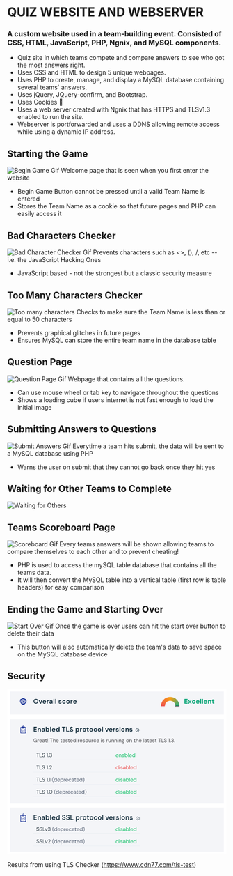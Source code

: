 # QUIZ WEBSITE AND WEBSERVER

### A custom website used in a team-building event. Consisted of CSS, HTML, JavaScript, PHP, Ngnix, and MySQL components.
-	Quiz site in which teams compete and compare answers to see who got the most answers right.
-	Uses CSS and HTML to design 5 unique webpages.
-	Uses PHP to create, manage, and display a MySQL database containing several teams' answers.
-	Uses jQuery, JQuery-confirm, and Bootstrap.
- Uses Cookies :cookie:
-	Uses a web server created with Ngnix that has HTTPS and TLSv1.3 enabled to run the site.
- Webserver is portforwarded and uses a DDNS allowing remote access while using a dynamic IP address.
 
## Starting the Game
![Begin Game Gif](https://github.com/The0z/QuizWebServer/blob/main/gifs/BeginGame.gif "Begin Game!")
Welcome page that is seen when you first enter the website
- Begin Game Button cannot be pressed until a valid Team Name is entered
- Stores the Team Name as a cookie so that future pages and PHP can easily access it

## Bad Characters Checker
![Bad Character Checker Gif](https://github.com/The0z/QuizWebServer/blob/main/gifs/SpecialCharactersChecker.gif "Bad Characters Checker")
Prevents characters such as <>, (), /, etc -- i.e. the JavaScript Hacking Ones
- JavaScript based - not the strongest but a classic security measure

## Too Many Characters Checker
![Too many characters](https://github.com/The0z/QuizWebServer/blob/main/gifs/CharacterLimit.gif "Too Many Characters")
Checks to make sure the Team Name is less than or equal to 50 characters
- Prevents graphical glitches in future pages
- Ensures MySQL can store the entire team name in the database table

## Question Page
![Question Page Gif](https://github.com/The0z/QuizWebServer/blob/main/gifs/QuestionPage.gif "Question Page Gif")
Webpage that contains all the questions.
- Can use mouse wheel or tab key to navigate throughout the questions
- Shows a loading cube if users internet is not fast enough to load the initial image

## Submitting Answers to Questions
![Submit Answers Gif](https://github.com/The0z/QuizWebServer/blob/main/gifs/SubmitQuestions.gif "Submit Answers Gif")
Everytime a team hits submit, the data will be sent to a MySQL database using PHP
- Warns the user on submit that they cannot go back once they hit yes

## Waiting for Other Teams to Complete
![Waiting for Others](https://github.com/The0z/QuizWebServer/blob/main/gifs/WaitingForTeamsPage.gif "Waiting For Others")

## Teams Scoreboard Page 
![Scoreboard Gif](https://github.com/The0z/QuizWebServer/blob/main/gifs/Scoreboard.gif "Scoreboard Page")
Every teams answers will be shown allowing teams to compare themselves to each other and to prevent cheating!
- PHP is used to access the mySQL table database that contains all the teams data. 
- It will then convert the MySQL table into a vertical table (first row is table headers) for easy comparison

## Ending the Game and Starting Over
![Start Over Gif](https://github.com/The0z/QuizWebServer/blob/main/gifs/ResettingGame.gif "Resetting Game")
Once the game is over users can hit the start over button to delete their data
- This button will also automatically delete the team's data to save space on the MySQL database device

## Security
![TLS Checker Results](https://github.com/The0z/QuizWebServer/blob/main/gifs/SecurityResults.PNG "TLS Checker Results")

Results from using TLS Checker (https://www.cdn77.com/tls-test)

